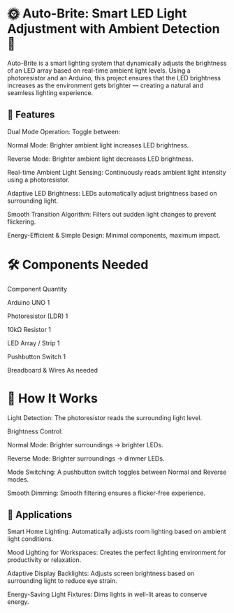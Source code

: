 # 🌞 Auto-Brite: Smart LED Light Adjustment with Ambient Detection 🌟
Auto-Brite is a smart lighting system that dynamically adjusts the brightness of an LED array based on real-time ambient light levels. Using a photoresistor and an Arduino, this project ensures that the LED brightness increases as the environment gets brighter — creating a natural and seamless lighting experience.

## 🚀 Features
Dual Mode Operation: Toggle between:

Normal Mode: Brighter ambient light increases LED brightness.

Reverse Mode: Brighter ambient light decreases LED brightness.

Real-time Ambient Light Sensing: Continuously reads ambient light intensity using a photoresistor.

Adaptive LED Brightness: LEDs automatically adjust brightness based on surrounding light.

Smooth Transition Algorithm: Filters out sudden light changes to prevent flickering.

Energy-Efficient & Simple Design: Minimal components, maximum impact.

# 🛠️ Components Needed
Component	Quantity

Arduino UNO	1

Photoresistor (LDR)	1

10kΩ Resistor	1

LED Array / Strip	1

Pushbutton Switch	1

Breadboard & Wires	As needed

# 📝 How It Works
Light Detection: The photoresistor reads the surrounding light level.

Brightness Control:

Normal Mode: Brighter surroundings → brighter LEDs.

Reverse Mode: Brighter surroundings → dimmer LEDs.

Mode Switching: A pushbutton switch toggles between Normal and Reverse modes.

Smooth Dimming: Smooth filtering ensures a flicker-free experience.

## 🎯 Applications
Smart Home Lighting: Automatically adjusts room lighting based on ambient light conditions.

Mood Lighting for Workspaces: Creates the perfect lighting environment for productivity or relaxation.

Adaptive Display Backlights: Adjusts screen brightness based on surrounding light to reduce eye strain.

Energy-Saving Light Fixtures: Dims lights in well-lit areas to conserve energy.
